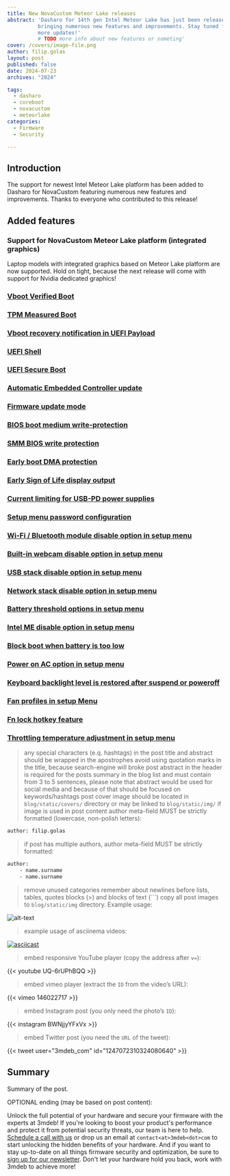 ```yaml
---
title: New NovaCustom Meteor Lake releases
abstract: 'Dasharo for 14th gen Intel Meteor Lake has just been released
          bringing numerous new features and improvements. Stay tuned for
          more updates!'
          # TODO more info about new features or someting'
cover: /covers/image-file.png
author: filip.golas
layout: post
published: false
date: 2024-07-23
archives: "2024"

tags:
  - dasharo
  - coreboot
  - novacustom
  - meteorlake
categories:
  - Firmware
  - Security

---
```


## Introduction

The support for newest Intel Meteor Lake platform has been added to Dasharo for
NovaCustom featuring numerous new features and improvements. Thanks to everyone who
contributed to this release!

## Added features

### Support for NovaCustom Meteor Lake platform (integrated graphics)

Laptop models with integrated graphics based on Meteor Lake platform are now
supported. Hold on tight, because the next release will come with support for
Nvidia dedicated graphics!

### [Vboot Verified Boot](https://docs.dasharo.com/guides/vboot-signing/)

### [TPM Measured Boot](https://docs.dasharo.com/unified-test-documentation/dasharo-security/203-measured-boot/)

### [Vboot recovery notification in UEFI Payload](https://docs.dasharo.com/unified-test-documentation/dasharo-security/201-verified-boot/)

### [UEFI Shell](https://docs.dasharo.com/unified-test-documentation/dasharo-compatibility/30P-uefi-shell/)

### [UEFI Secure Boot](https://docs.dasharo.com/unified-test-documentation/dasharo-security/206-secure-boot/)

### [Automatic Embedded Controller update](https://docs.dasharo.com/unified-test-documentation/dasharo-compatibility/31G-ec-and-superio/#ecr031001-ec-firmware-sync-in-coreboot)

### [Firmware update mode](https://docs.dasharo.com/guides/firmware-update/#firmware-update-mode)

### [BIOS boot medium write-protection]()

### [SMM BIOS write protection](https://docs.dasharo.com/dasharo-menu-docs/dasharo-system-features/#dasharo-security-options)

### [Early boot DMA protection](https://docs.dasharo.com/dasharo-menu-docs/dasharo-system-features/#dasharo-security-options)

### [Early Sign of Life display output](https://docs.dasharo.com/unified-test-documentation/dasharo-compatibility/347-sign-of-life/)

### [Current limiting for USB-PD power supplies](https://docs.dasharo.com/unified-test-documentation/dasharo-compatibility/31H-usb-type-c/#utc020001-usb-type-c-pd-current-limiting-ubuntu-2204)

### [Setup menu password configuration](https://docs.dasharo.com/dasharo-menu-docs/overview/#dasharo-menu-guides)

### [Wi-Fi / Bluetooth module disable option in setup menu](https://docs.dasharo.com/dasharo-menu-docs/dasharo-system-features/#dasharo-security-options)

### [Built-in webcam disable option in setup menu](https://docs.dasharo.com/dasharo-menu-docs/dasharo-system-features/#dasharo-security-options)

### [USB stack disable option in setup menu](https://docs.dasharo.com/dasharo-menu-docs/dasharo-system-features/#usb-configuration)

### [Network stack disable option in setup menu](https://docs.dasharo.com/dasharo-menu-docs/dasharo-system-features/#networking-options)

### [Battery threshold options in setup menu](https://docs.dasharo.com/dasharo-menu-docs/dasharo-system-features/#power-management-options)

### [Intel ME disable option in setup menu](https://docs.dasharo.com/osf-trivia-list/me/)

### [Block boot when battery is too low](https://docs.dasharo.com/unified-test-documentation/dasharo-compatibility/359-boot-blocking/#test-cases-common-documentation)

### [Power on AC option in setup menu](https://docs.dasharo.com/dasharo-menu-docs/dasharo-system-features/#power-management-options)

### [Keyboard backlight level is restored after suspend or poweroff](https://github.com/Dasharo/dasharo-issues/issues/339)

### [Fan profiles in setup Menu](https://docs.dasharo.com/unified/novacustom/fan-profiles/)

### [Fn lock hotkey feature](https://docs.dasharo.com/unified/novacustom/fn-lock-hotkey/)

### [Throttling temperature adjustment in setup menu](https://docs.dasharo.com/unified/novacustom/features/#cpu-throttling-threshold)

> any special characters (e.q. hashtags) in the post title and abstract should
> be wrapped in the apostrophes
> avoid using quotation marks in the title, because search-engine will broke
> post abstract in the header is required for the posts summary in the blog list
> and must contain from 3 to 5 sentences, please note that abstract would be
> used for social media and because of that should be focused on
> keywords/hashtags
> post cover image should be located in `blog/static/covers/` directory or may
> be linked to `blog/static/img/` if image is used in post content
> author meta-field MUST be strictly formatted (lowercase, non-polish letters):

```bash
author: filip.golas
```

> if post has multiple authors, author meta-field MUST be strictly formatted:

```bash
author:
    - name.surname
    - name.surname
```

> remove unused categories
> remember about newlines before lists, tables, quotes blocks (>) and blocks of
> text (\`\`\`)
> copy all post images to `blog/static/img` directory. Example usage:

![alt-text](/img/file-name.jpg)

> example usage of asciinema videos:

[![asciicast](https://asciinema.org/a/xJC0QaKuHrMAPhhj5KMZUhMEO.svg)](https://asciinema.org/a/xJC0QaKuHrMAPhhj5KMZUhMEO?speed=1)

> embed responsive YouTube player (copy the address after `v=`):

{{< youtube UQ-6rUPhBQQ >}}

> embed vimeo player (extract the `ID` from the video’s URL):

{{< vimeo 146022717 >}}

> embed Instagram post (you only need the photo’s `ID`):

{{< instagram BWNjjyYFxVx >}}

> embed Twitter post (you need the `URL` of the tweet):

{{< tweet user="3mdeb_com" id="1247072310324080640" >}}

## Summary

Summary of the post.

OPTIONAL ending (may be based on post content):

Unlock the full potential of your hardware and secure your firmware with the
experts at 3mdeb! If you're looking to boost your product's performance and
protect it from potential security threats, our team is here to help.
[Schedule a call with us](https://calendly.com/3mdeb/consulting-remote-meeting)
or drop us an email at `contact<at>3mdeb<dot>com` to start unlocking the hidden
benefits of your hardware. And if you want to stay up-to-date on all things
firmware security and optimization, be sure to
[sign up for our newsletter](https://newsletter.3mdeb.com/subscription/PW6XnCeK6).
Don't let your hardware hold you back, work with 3mdeb to achieve more!
